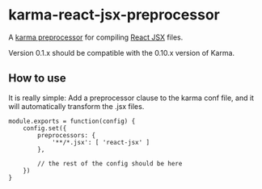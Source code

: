 karma-react-jsx-preprocessor
============================

A [karma preprocessor](http://karma-runner.github.io/) for compiling
[React JSX](http://facebook.github.io/react/) files.

Version 0.1.x should be compatible with the 0.10.x version of Karma.

How to use
----------

It is really simple: Add a preprocessor clause to the karma conf file, and it
will automatically transform the .jsx files.

	module.exports = function(config) {
		config.set({
			preprocessors: {
				'**/*.jsx': [ 'react-jsx' ]
			},

			// the rest of the config should be here
		})
	}
